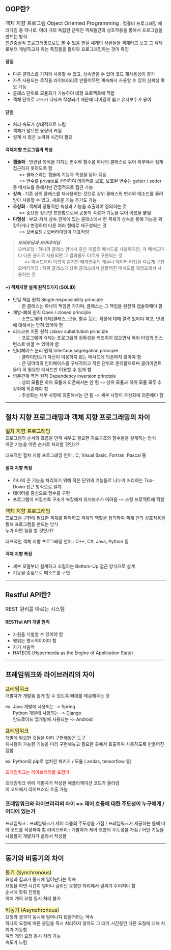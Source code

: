 ## OOP란?

<span style="font-size:16px"> 객체 지향 프로그램 Object Oriented Programming </span>
: 컴퓨터 프로그래밍 패러다임 중 하나로, 여러 개의 독립된 단위인 객체들간의 상호작용을 통해서 프로그램을 만드는 방식  
 인간중심적 프로그래밍으로도 볼 수 있음
현실 세계의 사물들을 객체라고 보고 그 객체로부터 개발하고자 하는 특징들을 뽑아와 프로그래밍하는 것이 특징

#### 장점

- 다른 클래스를 가져와 사용할 수 있고, 상속받을 수 있어 코드 재사용성이 증가
- 자주 사용되는 로직을 라이브러리로 만들어두면 계속해서 사용할 수 있어 신뢰성 확보 가능
- 클래스 단위로 모듈화가 가능하여 대형 프로젝트에 적합
- 객체 단위로 코드가 나눠져 작성되기 때문에 디버깅이 쉽고 유지보수가 용이

#### 단점

- 처리 속도가 상대적으로 느림
- 객체가 많으면 용량이 커짐
- 설계 시 많은 노력과 시간이 필요

#### 객체지향 프로그램의 특성

- **캡슐화** : 연관된 목적을 가지는 변수와 함수를 하나의 클래스로 묶어 외부에서 쉽게 접근하지 못하도록 함  
  &nbsp;&nbsp;&nbsp;&nbsp; => 클래스라는 캡슐에 기능과 특성을 담아 묶음  
  &nbsp;&nbsp;&nbsp;&nbsp; => 변수를 private로 선언하여 데이터를 보호, 보호된 변수는 getter / setter 등 메서드를 통해서만 간접적으로 접근 가능
- **상속** : 기존 상위 클래스를 재사용하는 것으로 상위 클래스의 변수와 메소드를 물려받아 사용할 수 있고, 새로운 기능 추가도 가능
- **추상화** : 객체의 공통적인 속성과 기능을 추출하여 정의하는 것  
  &nbsp;&nbsp;&nbsp;&nbsp; => 중요한 정보면 표현함으로써 공통의 속성과 기능을 묶어 이름을 붙임
- **다형성** : 부모-자식 상속 관계에 있는 클래스에서 한 객체가 상속을 통해 기능을 확장하거나 변경하여 다른 여러 형태로 재구성되는 것  
  &nbsp;&nbsp;&nbsp;&nbsp; => 오버로딩 / 오버라이딩이 대표적임

> **_오버로딩과 오버라이딩_**  
> 오버로딩 : 하나의 클래스 안에서 같은 이름의 메서드를 사용하지만, 각 메서드마다 다른 용도로 사용되면 그 결과물도 다르게 구현되는 것  
> &nbsp;&nbsp;&nbsp;&nbsp; => 메서드끼리 이름이 같지만 매개변수의 개수나 데이터 타입을 다르게 구현  
> 오버라이딩 : 하위 클래스가 상위 클래스에서 만들어진 메서드를 재창조해서 사용하는 것

#### +) 객체지향 설계 원칙 5가지 (SOLID)

- 단일 책임 원칙 Single responsibility principle  
  &nbsp;&nbsp;&nbsp;&nbsp; : 한 클래스는 하나의 책임만 가지며, 클래스는 그 책임을 완전히 캡슐화해야 함
- 개방-폐쇄 원칙 Open / closed principle  
  &nbsp;&nbsp;&nbsp;&nbsp; : 소프트웨어 개체(클래스, 모듈, 함수 등)는 확장에 대해 열려 있어야 하고, 변경에 대해서는 닫혀 있어야 함
- 리스코프 치환 원칙 Liskov substitution principle  
  &nbsp;&nbsp;&nbsp;&nbsp; : 프로그램의 객체는 프로그램의 정확성을 깨뜨리지 않으면서 하위 타입의 인스턴스로 바꿀 수 있어야 함
- 인터페이스 분리 원칙 Interface segregation principle  
  &nbsp;&nbsp;&nbsp;&nbsp; : 클라이언트가 자신이 이용하지 않는 메서드에 의존하지 않아야 함  
  &nbsp;&nbsp;&nbsp;&nbsp; : 큰 덩어리의 인터페이스를 구체적이고 작은 단위로 분리함으로써 클라이언트들이 꼭 필요한 메서드만 이용할 수 있게 함
- 의존관계 역전 원칙 Dependency inversion principle  
  &nbsp;&nbsp;&nbsp;&nbsp; : 상의 모듈은 하위 모듈에 의존해서는 안 됨 -> 상위 모듈과 하위 모듈 모두 추상화에 의존해야 함  
  &nbsp;&nbsp;&nbsp;&nbsp; : 추상화는 세부 사항에 의존해서는 안 됨 -> 세부 사항이 추상화에 의존해야 함

---

## 절차 지향 프로그래밍과 객체 지향 프로그래밍의 차이

<span style="background-color:#fff5b1; font-size:16px"> 절차 지향 프로그래밍 </span>  
프로그램의 순서와 흐름을 먼저 세우고 필요한 자료구조와 함수들을 설계하는 방식  
어떤 기능을 어떤 순서로 처리할 것인가?

대표적인 절차 지향 프로그래밍 언어 : C, Visual Basic, Fortran, Pascal 등

#### 절차 지향 특징

- 하나의 큰 기능을 처리하기 위해 작은 단위의 기능들로 나누어 처리하는 Top-Down 접근 방식으로 설계
- 데이터를 중심으로 함수를 구현
- 프로그램이 커질수록 구조가 복잡해져 유지보수가 어려움 -> 소형 프로젝트에 적합

<span style="background-color:#fff5b1; font-size:16px"> 객체 지향 프로그래밍 </span>  
프로그램 구현에 필요한 객체를 파악하고 객체의 역할을 정의하여 객체 간의 상호작용을 통해 프로그램을 만드는 방식  
누가 어떤 일을 할 것인가?

대표적인 객체 지향 프로그래밍 언어 : C++, C#, Java, Python 등

#### 객체 지향 특징

- 세부 모델부터 설계하고 조립하는 Bottom-Up 접근 방식으로 설계
- 기능을 중심으로 메소드를 구현

---

## Restful API란?

<span style="font-size:16px"> REST 원리를 따르는 시스템 </span>

#### RESTful API 개발 원칙

- 자원을 식별할 수 있어야 함
- 행위는 명시적이어야 함
- 자기 서술적
- HATEOS (Hypermedia as the Engine of Application State)

---

## 프레임워크와 라이브러리의 차이

<span style="background-color:#fff5b1; font-size:16px"> 프레임워크 </span>  
개발자가 개발을 쉽게 할 수 있도록 뼈대를 제공해주는 것

ex. Java 개발에 사용되는 -> Spring  
 &nbsp;&nbsp;&nbsp;&nbsp;&nbsp;&nbsp;Python 개발에 사용되는 -> Django  
 &nbsp;&nbsp;&nbsp;&nbsp;&nbsp;&nbsp;안드로이드 앱개발에 사용되는 -> Android

<span style="background-color:#fff5b1; font-size:16px"> 프레임워크 </span>  
개발에 필요한 것들을 미리 구현해놓은 도구  
재사용이 가능한 기능을 미리 구현해놓고 필요한 곳에서 호출하여 사용하도록 만들어진 집합

ex. Python의 pip로 설치한 패키지 / 모듈 ( andas, tensorflow 등)

<span style="color:red;"> 프레임워크는 라이브러리를 포함!!! </span>

프레임워크 위에 개발자가 작성한 애플리케이션 코드가 올라감  
이 코드에서 라이브러리 호출 가능

### 프레임워크와 라이브러리의 차이 => 제어 흐름에 대한 주도성이 누구에게 / 어디에 있는가

프레임워크 : 프레임워크가 제어 흐름의 주도성을 가짐 / 프레임워크가 제공하는 틀에 따라 코드를 작성해야 함
라이브러리 : 개발자가 제어 흐름의 주도성을 가짐 / 어떤 기능을 사용할지 개발자가 골라서 작성함

---

## 동기와 비동기의 차이

<span style="background-color:#fff5b1; font-size:16px"> 동기 (Synchronous) </span>  
요청과 결과가 동시에 일어난다는 약속  
요청을 하면 시간이 얼마나 걸리던 요청한 자리에서 결과가 주어져야 함  
순서에 맞춰 진행됨  
여러 개의 요청 동시 처리 불가

<span style="background-color:#fff5b1; font-size:16px"> 비동기 (Asynchronous) </span>  
요청과 결과가 동시에 일어나지 않을거라는 약속  
하나의 요청에 따른 응답을 즉시 처리하지 않아도 그 대기 시간동안 다른 요청에 대해 처리가 가능함  
여러 개의 요청 동시 처리 가능  
속도가 느림
